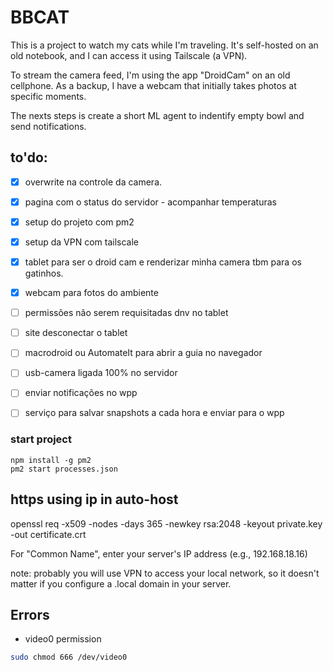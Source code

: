 # BBCAT
This is a project to watch my cats while I'm traveling.
It's self-hosted on an old notebook, and I can access it using Tailscale (a VPN).

To stream the camera feed, I'm using the app "DroidCam" on an old cellphone. As a backup, I have a webcam that initially takes photos at specific moments.

The nexts steps is create a short ML agent to indentify empty bowl and send notifications.

## to'do:
- [x] overwrite na controle da camera.
- [x] pagina com o status do servidor - acompanhar temperaturas
- [x] setup do projeto com pm2
- [x] setup da VPN com tailscale
- [x] tablet para ser o droid cam e renderizar minha camera tbm para os gatinhos.
- [x] webcam para fotos do ambiente
- [ ] permissões não serem requisitadas dnv no tablet
- [ ] site desconectar o tablet
- [ ] macrodroid ou AutomateIt para abrir a guia no navegador
- [ ] usb-camera ligada 100% no servidor
- [ ] enviar notificações no wpp
- [ ] serviço para salvar snapshots a cada hora e enviar para o wpp


### start project
```
npm install -g pm2
pm2 start processes.json
```

## https using ip in auto-host
openssl req -x509 -nodes -days 365 -newkey rsa:2048 -keyout private.key -out certificate.crt

For "Common Name", enter your server's IP address (e.g., 192.168.18.16)

note: probably you will use VPN to access your local network, so it doesn't matter if you configure a .local domain in your server.

## Errors
- video0 permission
```sh
sudo chmod 666 /dev/video0
```

